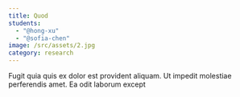 ```yaml
---
title: Quod
students:
  - "@hong-xu"
  - "@sofia-chen"
image: /src/assets/2.jpg
category: research
---
```

Fugit quia quis ex dolor est provident aliquam. Ut impedit molestiae perferendis amet. Ea odit laborum except